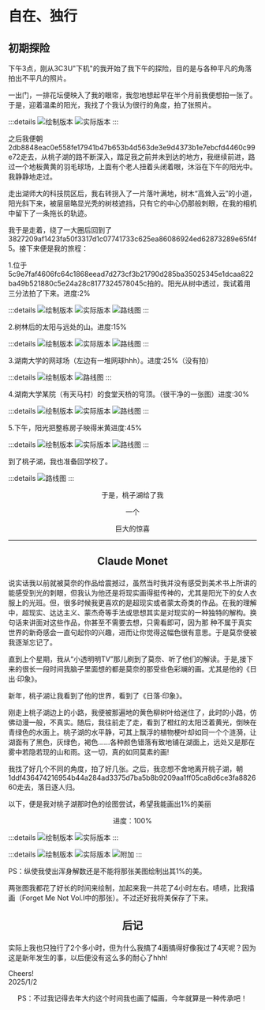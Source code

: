 # 自在、独行
## 初期探险
<p class='ins'>下午3点，刚从3C3U"下机"的我开始了我下午的探险，目的是与各种平凡的角落拍出不平凡的照片。</p>
<p class='ins'>一出门，一排花坛便映入了我的眼帘，我忽地想起早在半个月前我便想拍一张了。于是，迎着温柔的阳光，我找了个我认为很行的角度，拍了张照片。</p>

:::details
<img content='/imgs/walk_alone/0.jpg' title="绘制版本" />
<img class="encrypt" content='8d7575381e40ecb029b11e2de020e013ecb528a4343e2959dad4677e9061d780b7633266b98ea72a26d41477056a8b9c' title='实际版本' />
:::

<p class='ins'>之后我便朝<span class='encrypt'>2db8848eac0e558fe17941b47b653b4d563de3e9d4373b1e7ebcfd4460c99e72</span>走去，从桃子湖的路不断深入，踏足我之前并未到达的地方，我继续前进，路过一个地板黄黄的羽毛球场，上面有个老人扭着头闭着眼，沐浴在下午的阳光中。我静静地走过。</p>
<p class='ins'>走出湖师大的科技院区后，我右转拐入了一片落叶满地，树木“高耸入云”的小道，阳光斜下来，被层层略显光秃的树枝遮挡，只有它的中心仍那般刺眼，在我的相机中留下了一条拖长的轨迹。</p>
<p class='ins'>我于是走着，绕了一大圈后回到了<span class='encrypt'>3827209af1423fa50f3317d1c07741733c625ea86086924ed62873289e65f4f5</span>。接下来便是我的旅程：</p>
1.位于<span class='encrypt'>5c9e7faf4606fc64c1868eead7d273cf3b21790d285ba35025345e1dcaa822ba49b521880c5e24a28c8177324578045c</span>拍的。阳光从树中透过，我试着用三分法拍了下来。<span class='ps'>进度:2%</span>

:::details
<img content="/imgs/walk_alone/1.jpg" title="绘制版本" />
<img class='encrypt' content="1c2b5692a0a0f304230f4155f6d08972bbe70fe2c535b8a0b8df82d38af408c03ea017f7e6097808743da71c6fdb261d" title="实际版本" />
<img class='encrypt' content="fc9f2a80c2539039bd0cb8557649fff868ee914a7467274b29febc4bad4f854b4f3b99cd85f7cc3f798feea21dc9ac37" title="路线图" />
:::

2.树林后的太阳与远处的山。<span class='ps'>进度:15%</span>

:::details
<img content="/imgs/walk_alone/2_or.jpg" title="绘制版本" />
<img content="/imgs/walk_alone/2.jpg" title="实际版本" />
<img class='encrypt' content="22fe273bf192804e2e8dc5063a4429556c838d714b80c028653a0c15253aeb49630fbfabe7a5b3853f7a2c9be20a9222" title="路线图" />
:::

3.湖南大学的网球场（左边有一堆网球hhh）。<span class='ps'>进度:25%（没有拍）</span>

:::details
<img content="/imgs/walk_alone/3.jpg" title="绘制版本" />
<img content="/imgs/walk_alone/prog_3.jpg" title="路线图" />
:::

4.湖南大学某院（有天马村）的食堂天桥的穹顶。（很干净的一张图）<span class='ps'>进度:30%</span>

:::details
<img content="/imgs/walk_alone/4.jpg" title="绘制版本" />
<img content="/imgs/walk_alone/4_or.jpg" title="实际版本" />
<img content="/imgs/walk_alone/prog_4.jpg" title="路线图" />
:::

5.下午，阳光把整栋房子映得米黄<span class='ps'>进度:45%</span>

:::details
<img content="/imgs/walk_alone/5.jpg" title="绘制版本" />
<img content="/imgs/walk_alone/5_or.jpg" title="实际版本" />
<img content="/imgs/walk_alone/prog_5.jpg" title="路线图" />
:::

到了桃子湖，我也准备回学校了。

:::details
<img content="/imgs/walk_alone/prog_6.jpg" title="路线图" />
:::

<div class='hl'>
<p align='center'>于是，桃子湖给了我</p>
<p align='center'>一个</p>
<p align='center'>巨大的惊喜</p>
</div>
<hr />

## <p align='center'>Claude Monet</p>

<p class='ins'>说实话我以前就被莫奈的作品给震撼过，虽然当时我并没有感受到美术书上所讲的能感受到光的刺眼，但我认为他还是将现实画得挺传神的，尤其是阳光下的女人衣服上的光班。但，很多时候我更喜欢的是超现实或者蒙太奇类的作品。在我的理解中，超现实、达达主义、蒙杰奇等手法或思想其实是对现实的一种独特的解构。换句话来讲面对这些作品，你甚至不需要去想，只需看即可，因为那
种不属于真实世界的新奇感会一直句起你的兴趣，进而让你觉得这幅色很有意思。于是莫奈便被我逐渐忘记了。</p>
<p class='ins'>直到上个星期，我从“小透明明TV”那儿刷到了莫奈、听了他们的解读。于是,接下来的很长一段时间我脑子里面想的都是莫奈的那受些色彩斓的画。尤其是他的《日出·印象》。</p>
<p class='ins'>新年，桃子湖让我看到了他的世界，看到了《日落·印象》。</p>
<p class='ins'>刚走上桃子湖边上的小路，我便被那遍地的黄色柳树叶给迷住了，此时的小路，仿佛动漫一般，不真实。随后，我往前走了走，看到了橙红的太阳泛着黄光，倒映在青绿色的水面上。桃子湖的水平静，可其上飘浮的植物梗叶却如同一个个涟漪，让湖面有了黑色，灰绿色，褐色......各种颜色错落有致地铺在湖面上，远处又是那在雾中若隐若现的山和雨。这一切，真的如同莫素的画!</p>
<p class='ins'>我找了好几个不同的角度，拍了好几张。之后，我恋想不舍地离开桃子湖，朝<span class='encrypt'>1ddf436474216954b44a284ad3375d7ba5b8b9209aa1ff05ca8d6ce3fa882660</span>走去，落日逐人归。</p>
<p class='ins'>以下，便是我对桃子湖那时色的绘图尝试，希望我能画出1%的美丽</p>
<p align='center' class='hl'>进度：100%</p>

:::details
<img content="/imgs/walk_alone/6.jpg" title="绘制版本" />
<img content="/imgs/walk_alone/6_or.jpg" title="实际版本" />
:::

:::details
<img content="/imgs/walk_alone/7.jpg" title="绘制版本" />
<img content="/imgs/walk_alone/7_or1.jpg" title="实际版本" />
<img content="/imgs/walk_alone/7_or0.jpg" title="附加" />
:::

<p class='ps'>PS：纵使我使出浑身解数还是不能将那张美图绘制出其1%的美。</p>

<p class='ins'>两张图我都花了好长的时间来绘制，加起来我一共花了4小时左右。啧啧，比我描画（Forget Me Not Vol.I中的那张）。不过还好我将美保存了下来。</p>

## <p align='center'>后记</p>
<p class='ins'>实际上我也只独行了2个多小时，但为什么我搞了4面搞得好像我过了4天呢？因为这是新年发生的事，以后便没有这么多的耐心了hhh!</p>
<p class='leave'>Cheers!<br>2025/1/2<br></p>
<p align='center' class='ps'>PS：不过我记得去年大约这个时间我也画了幅画，今年就算是一种传承吧！</p>

